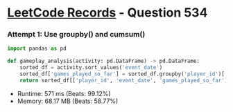 # [LeetCode Records](../../README.md) - Question 534 

### Attempt 1: Use groupby() and cumsum()
```py
import pandas as pd

def gameplay_analysis(activity: pd.DataFrame) -> pd.DataFrame:
    sorted_df = activity.sort_values('event_date')
    sorted_df['games_played_so_far'] = sorted_df.groupby('player_id')['games_played'].cumsum()
    return sorted_df[['player_id', 'event_date', 'games_played_so_far']]
```
- Runtime: 571 ms (Beats: 99.12%)
- Memory: 68.17 MB (Beats: 58.77%)

<br>
